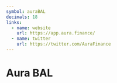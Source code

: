 ```yaml
---
symbol: auraBAL
decimals: 18
links:
  - name: website
    url: https://app.aura.finance/
  - name: twitter
    url: https://twitter.com/AuraFinance
---
```


# Aura BAL

